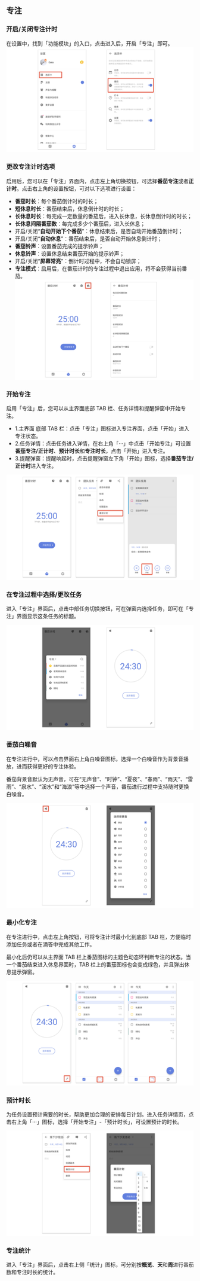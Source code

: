 ## 专注

### 开启/关闭专注计时

在设置中，找到「功能模块」的入口，点击进入后，开启「专注」即可。
![enablepomo](../images/android/pomo/enablepomo.png)

### 更改专注计时选项

启用后，您可以在「专注」界面内，点击左上角切换按钮，可选择**番茄专注**或者**正计时**。点击右上角的设置按钮，可对以下选项进行设置：

* **番茄时长**：每个番茄倒计时的时长；
* **短休息时长**：番茄结束后，休息倒计时的时长；
* **长休息时长**：每完成一定数量的番茄后，进入长休息，长休息倒计时的时长；
* **长休息间隔番茄数**：每完成多少个番茄后，进入长休息；
* 开启/关闭“**自动开始下个番茄**”：休息结束后，是否自动开始番茄倒计时；
* 开启/关闭“**自动休息**”：番茄结束后，是否自动开始休息倒计时；
* **番茄铃声**：设置番茄完成的提示铃声；
* **休息铃声**：设置休息结束番茄开始的提示铃声；
* 开启/关闭“**屏幕常亮**”：倒计时过程中，不会自动锁屏；
* **专注模式**：启用后，在番茄计时的专注过程中退出应用，将不会获得当前番茄。
![pomosettings](../images/android/pomo/pomosettings.png)

### 开始专注

启用「专注」后，您可以从主界面底部 TAB 栏、任务详情和提醒弹窗中开始专注。

* 1.主界面 底部 TAB 栏：点击「专注」图标进入专注界面，点击「开始」进入专注状态。
* 2.任务详情：点击任务进入详情，在右上角「···」中点击「开始专注」可设置**番茄专注/正计时**、**预计时长**和**专注时长**，点击「开始」进入专注。
* 3.提醒弹窗：提醒响起时，点击提醒弹窗左下角「开始」图标，选择**番茄专注/正计时**进入专注。

![adrnewpomo2](../images/android/andnewpomo1.png)

### 在专注过程中选择/更改任务

进入「专注」界面后，点击中部任务切换按钮，可在弹窗内选择任务，即可在「专注」界面显示这条任务的标题。

![andnewpomo2](../images/android/andnewpomo2.png)


### 番茄白噪音

在专注进行中，可以点击界面右上角白噪音图标，选择一个白噪音作为背景音播放，进而获得更好的专注体验。

番茄背景音默认为无声音，可在“无声音”、“时钟”、“夏夜”、“春雨”、“雨天”、“雷雨”、“泉水”、“溪水”和“海浪”等中选择一个声音，番茄进行过程中支持随时更换白噪音。

![andnewpomo3](../images/android/andnewpomo3.png)

### 最小化专注

在专注进行中，点击左上角按钮，可将专注计时最小化到底部 TAB 栏，方便临时添加任务或者在滴答中完成其他工作。

最小化后仍可以从主界面 TAB 栏上番茄图标的主题色动态环判断专注的状态。当一个番茄结束进入休息界面时，TAB 栏上的番茄图标也会变成绿色，并且弹出休息提示弹窗。

![andnewpomo4](../images/android/andnewpomo4.png)

### 预计时长

为任务设置预计需要的时长，帮助更加合理的安排每日计划。进入任务详情页，点击右上角「···」图标，选择「开始专注」-「预计时长」，可设置预计的时长。

![](../images/android/estimated.png)

### 专注统计

进入「专注」界面后，点击右上侧「统计」图标，可分别按**概览**、**天**和**周**进行番茄数和专注时长的统计。
